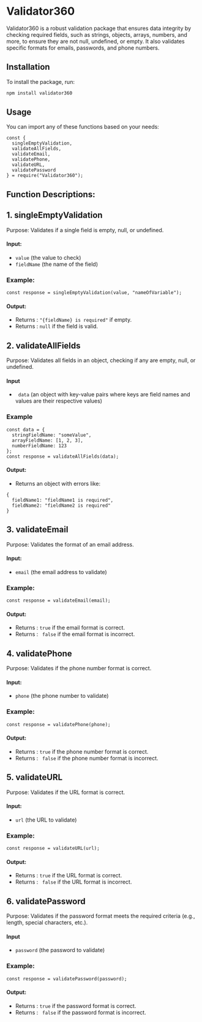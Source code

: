 # Validator360

Validator360 is a robust validation package that ensures data integrity by checking required fields, such as strings, objects, arrays, numbers, and more, to ensure they are not null, undefined, or empty. It also validates specific formats for emails, passwords, and phone numbers.

## Installation

To install the package, run:

```bash
npm install validator360

```
## Usage
You can import any of these functions based on your needs:
``` 
const { 
  singleEmptyValidation, 
  validateAllFields, 
  validateEmail, 
  validatePhone, 
  validateURL, 
  validatePassword 
} = require("Validator360");

```

## Function Descriptions:
## 1. singleEmptyValidation
Purpose: Validates if a single field is empty, null, or undefined.
#### Input:
 - ```value``` (the value to check)
 - ```fieldName``` (the name of the field)
### Example:
```
const response = singleEmptyValidation(value, "nameOfVariable");
```
#### Output:
- Returns : ``` "{fieldName} is required" ``` if empty.
- Returns : ``` null ``` if the field is valid.
  

## 2. validateAllFields
Purpose: Validates all fields in an object, checking if any are empty, null, or undefined.
#### Input
- ``` data``` (an object with key-value pairs where keys are field names and values are their respective values)

### Example
```
const data = {
  stringFieldName: "someValue",
  arrayFieldName: [1, 2, 3],
  numberFieldName: 123
};
const response = validateAllFields(data);
```
#### Output:
- Returns an object with errors like:
``` 
{
  fieldName1: "fieldName1 is required",
  fieldName2: "fieldName2 is required"
}
```

## 3. validateEmail
Purpose: Validates the format of an email address.
#### Input:
- ```email```  (the email address to validate)

### Example:
```
const response = validateEmail(email);
```
#### Output:
- Returns : ```true``` if the email format is correct.
- Returns : ``` false``` if the email format is incorrect.

## 4. validatePhone
Purpose: Validates if the phone number format is correct.
#### Input:
- ```phone``` (the phone number to validate)

### Example:
```
const response = validatePhone(phone);
```
#### Output:
- Returns : ```true``` if the phone number format is correct.
- Returns : ``` false``` if the phone number format is incorrect.

## 5. validateURL
Purpose: Validates if the URL format is correct.
#### Input:
- ```url``` (the URL to validate)

### Example:
```
const response = validateURL(url);
```
#### Output:
- Returns : ```true``` if the URL format is correct.
- Returns : ``` false``` if the URL format is incorrect.

## 6. validatePassword
Purpose: Validates if the password format meets the required criteria (e.g., length, special characters, etc.).
#### Input
- ```password``` (the password to validate)

### Example:
```
const response = validatePassword(password);
```
#### Output:
- Returns : ```true``` if the password format is correct.
- Returns : ``` false``` if the password format is incorrect.



